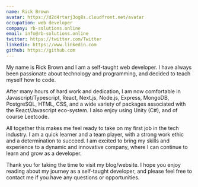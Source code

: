 ```yaml
---
name: Rick Brown
avatar: https://d2d4rtarj3og8s.cloudfront.net/avatar
occupation: web developer
company: rb-solutions.online
email: info@rb-solutions.online
twitter: https://twitter.com/Twitter
linkedin: https://www.linkedin.com
github: https://github.com
---
```


My name is Rick Brown and I am a self-taught web developer. I have always been passionate about technology and programming, and decided to teach myself how to code.

After many hours of hard work and dedication, I am now comfortable in Javascript/Typescript, React, Next.js, Node.js, Express, MongoDB, PostgreSQL, HTML, CSS, and a wide variety of packages associated with the React/Javascript eco-system. I also enjoy using Unity (C#), and of course Leetcode.

All together this makes me feel ready to take on my first job in the tech industry.
I am a quick learner and a team player, with a strong work ethic and a determination to succeed. I am excited to bring my skills and experience to a dynamic and innovative company, where I can continue to learn and grow as a developer.

Thank you for taking the time to visit my blog/website. I hope you enjoy reading about my journey as a self-taught developer, and please feel free to contact me if you have any questions or opportunities.
